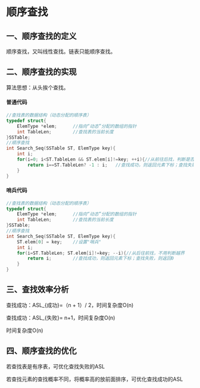 # 顺序查找

## 一、顺序查找的定义

顺序查找，又叫线性查找。链表只能顺序查找。

## 二、顺序查找的实现

算法思想：从头挨个查找。

#### 普通代码

```c++
//查找表的数据结构（动态分配的顺序表）
typedef struct{
    ElemType *elem;      //指向“动态”分配的数组的指针
    int TableLen;        //查找表的当前长度
}SSTable;
//顺序查找
int Search_Seq(SSTable ST, ElemType key){
    int i;
    for(i=0; i<ST.TableLen && ST.elem[i]!=key; ++i){//从前往后找，判断是否越界
        return i==ST.TableLen? -1 : i;   //查找成功，则返回元素下标；查找失败，则返回-1
    }
}
```

#### 哨兵代码

```c++
//查找表的数据结构（动态分配的顺序表）
typedef struct{
    ElemType *elem;      //指向“动态”分配的数组的指针
    int TableLen;        //查找表的当前长度
}SSTable;
//顺序查找
int Search_Seq(SSTable ST, ElemType key){
    ST.elem[0] = key;    //设置"哨兵"
    int i;
    for(i=ST.TableLen; ST.elem[i]!=key; --i){//从后往前找，不用判断越界
        return i;        //查找成功，则返回元素下标；查找失败，则返回0
    }
}
```

## 三、查找效率分析

查找成功：ASL_{成功}=（n + 1）/ 2，时间复杂度O(n)

查找成功：ASL_{失败}= n+1，时间复杂度O(n)

时间复杂度O(n)

## 四、顺序查找的优化

若查找表是有序表，可优化查找失败的ASL

若查找元素的查找概率不同，将概率高的放前面排序，可优化查找成功的ASL
